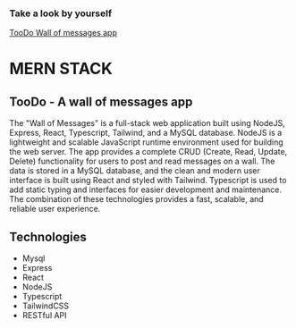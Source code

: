 ### Take a look by yourself
[TooDo Wall of messages app](https://todo-mern-stack-production-9aa8.up.railway.app/TODO-MERN-STACK/)

# MERN STACK
## TooDo  - A wall of messages app

The "Wall of Messages" is a full-stack web application built using NodeJS, Express, React, Typescript, Tailwind, and a MySQL database. NodeJS is a lightweight and scalable JavaScript runtime environment used for building the web server. The app provides a complete CRUD (Create, Read, Update, Delete) functionality for users to post and read messages on a wall. The data is stored in a MySQL database, and the clean and modern user interface is built using React and styled with Tailwind. Typescript is used to add static typing and interfaces for easier development and maintenance. The combination of these technologies provides a fast, scalable, and reliable user experience.


## Technologies
- Mysql
- Express
- React
- NodeJS
- Typescript
- TailwindCSS
- RESTful API
